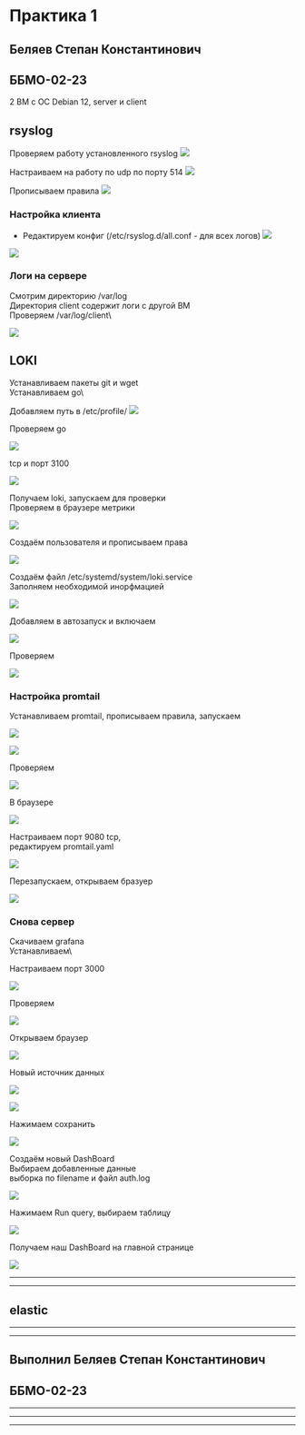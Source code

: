 # Практика 1
## Беляев Степан Константинович
## ББМО-02-23

2 ВМ c ОС Debian 12, server и client


## rsyslog


Проверяем работу установленного rsyslog
![](images/1.png)

Настраиваем на работу по udp по порту 514
![](images/4.png)

Прописываем правила
![](images/2.png)



### Настройка клиента

- Редактируем конфиг (/etc/rsyslog.d/all.conf - для всех логов)
![](images/5.png)

![](images/6.png)

### Логи на сервере

Смотрим директорию /var/log\
Директория client содержит логи с другой ВМ\
Проверяем  /var/log/client\

![](images/7.png)


## LOKI

Устанавливаем пакеты git и wget\
Устанавливаем go\


Добавляем путь в /etc/profile/
![](images/8.png)

Проверяем go

![](images/9.png)

 tcp и порт 3100

![](images/10.png)

Получаем loki, запускаем для проверки\
Проверяем в браузере метрики

![](images/12.png)

Cоздаём пользователя и прописываем права

![](images/13.png)

Создаём файл /etc/systemd/system/loki.service\
Заполняем необходимой инорфмацией

![](images/14.png)

Добавляем в автозапуск и включаем

![](images/15.png)

Проверяем 

![](images/16.png)


### Настройка promtail

Устанавливаем promtail, прописываем правила, запускаем

![](images/18.png)

![](images/19.png)

Проверяем 

![](images/20.png)

B браузере

![](images/21.png)

Настраиваем порт 9080 tcp,\
редактируем promtail.yaml

![](images/22.png)

Перезапускаем, открываем бразуер

![](images/23.png)

### Снова сервер

Скачиваем grafana\
Устанавливаем\

Настраиваем порт 3000

![](images/25.png)

Проверяем

![](images/26.png)

Открываем браузер

![](images/27.png)

Новый источник данных

![](images/28.png)

![](images/29.png)

Нажимаем сохранить

![](images/29.png)

Создаём новый DashBoard\
Выбираем добавленные данные\
выборка по filename и файл auth.log

![](images/32.png)

Нажимаем Run query, выбираем таблицу

![](images/33.png)

Получаем наш DashBoard на главной странице

![](images/34.png)


___
___
## elastic
___

___
## Выполнил Беляев Степан Константинович
## ББМО-02-23
___
___
___
